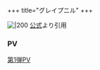 +++
title="グレイプニル"
+++

![|200](https://encrypted-tbn0.gstatic.com/images?q=tbn:ANd9GcSCA4Us9S8bji9zl52FhTZwQMeZQlBcVzcRdA&s)
[公式](https://www.google.com/url?sa=i&url=http%3A%2F%2Fgleipnir-anime.com%2F&psig=AOvVaw3SEMHQSckqQmu_ExYwuxPq&ust=1720754526047000&source=images&cd=vfe&opi=89978449&ved=0CBEQjRxqFwoTCKihraeEnocDFQAAAAAdAAAAABAE)より引用



### PV
[第1弾PV](https://www.youtube.com/watch?v=tdrYtiEPr7w)

